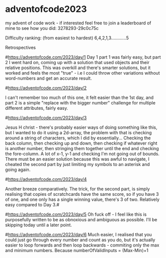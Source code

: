 # adventofcode2023
my advent of code work - if interested feel free to join a leaderboard of mine to see how you did: 3278293-29c0c75c

Difficulty ranking:
(from easiest to hardest)
6,4,2,1,3............5

Retrospectives


#https://adventofcode.com/2023/day/1
Day 1 part 1 was fairly easy, but part 2 I went hard on, coming up with a solution that used objects and their relative positions. This was overkill and there's smarter solutions, but it worked and feels the most "true" - i.e I could throw other variations without word-numbers and get an accurate result.

#https://adventofcode.com/2023/day/2

I can't remember too much of this one, it felt easier than the 1st day, and part 2 is a simple "replace with the bigger number" challenge for multiple different attributes, fairly easy.

#https://adventofcode.com/2023/day/3

Jesus H christ - there's probably easier ways of doing something like this, but I wanted to do it using a 2d-array, the problem with that is checking around a string of characters, which I did by essentially...
Checking the back column, then checking up and down, then checking if whatever right is another number, then stringing them together until the end and checking the fore-column.
A lot of x-1, y-1 and checking I'm not going out of bounds.
There must be an easier solution because this was awful to navigate, I cheated the second part by just limiting my symbols to an asterisk and going again.

#https://adventofcode.com/2023/day/4

Another breeze comparatively. The trick, for the second part, is simply realising that copies of scratchcards have the same score, so if you have 3 of one, and one only has a single winning value, there's 3 of two.
Relatively easy compared to Day 3.#

#https://adventofcode.com/2023/day/5
Oh fuck off - I feel like this is purposefully written to be as obnoxious and ambiguous as possible.
I'll be skipping today until a later point.

#https://adventofcode.com/2023/day/6
Much easier, I realised that you could just go through every number and count as you do, but it's actually easier to loop forwards and then loop backwards - commiting only the max and minimum numbers.
Because numberOfValidInputs = (Max-Min)+1 
